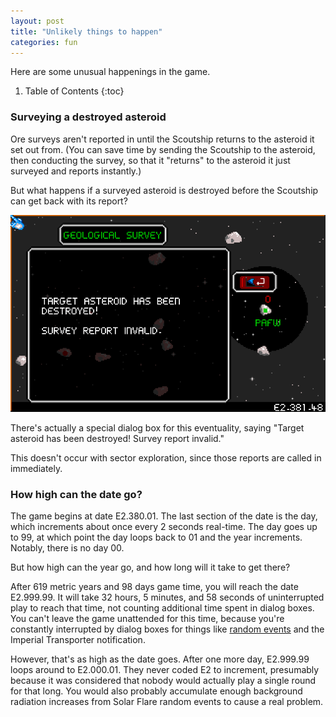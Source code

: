 ```yaml
---
layout: post
title: "Unlikely things to happen"
categories: fun
---
```


Here are some unusual happenings in the game.

1. Table of Contents
{:toc}

### Surveying a destroyed asteroid

Ore surveys aren't reported in until the Scoutship returns to the asteroid it
set out from. (You can save time by sending the Scoutship to the asteroid, then
conducting the survey, so that it "returns" to the asteroid it just surveyed and
reports instantly.)

But what happens if a surveyed asteroid is destroyed before the Scoutship can
get back with its report?

![Survey Report Invalid](../images/survey-report-invalid.png "Survey Report Invalid")

There's actually a special dialog box for this eventuality, saying "Target
asteroid has been destroyed! Survey report invalid."

This doesn't occur with sector exploration, since those reports are called in
immediately.

### How high can the date go?

The game begins at date E2.380.01. The last section of the date is the day,
which increments about once every 2 seconds real-time. The day goes up to 99, at
which point the day loops back to 01 and the year increments. Notably, there is
no day 00.

But how high can the year go, and how long will it take to get there?

After 619 metric years and 98 days game time, you will reach the date E2.999.99.
It will take 32 hours, 5 minutes, and 58 seconds of uninterrupted play to reach
that time, not counting additional time spent in dialog boxes. You can't leave
the game unattended for this time, because you're constantly interrupted by
dialog boxes for things like [random events](../game-mechanics/random-events.html)
and the Imperial Transporter notification.

However, that's as high as the date goes. After one more day, E2.999.99 loops
around to E2.000.01. They never coded E2 to increment, presumably because it was
considered that nobody would actually play a single round for that long. You
would also probably accumulate enough background radiation increases from Solar
Flare random events to cause a real problem.
